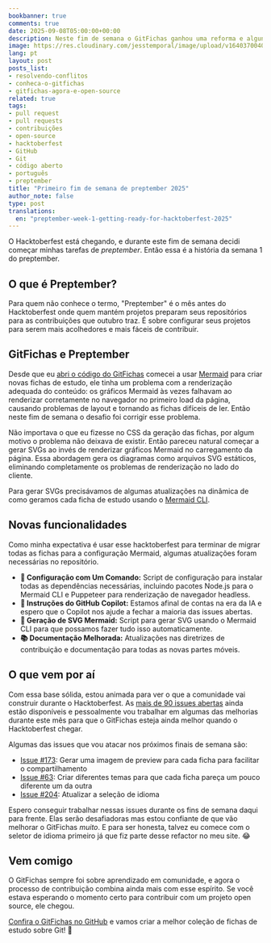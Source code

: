 ```yaml
---
bookbanner: true
comments: true
date: 2025-09-08T05:00:00+00:00
description: Neste fim de semana o GitFichas ganhou uma reforma e alguns bugs foram corrigidos 🚀
image: https://res.cloudinary.com/jesstemporal/image/upload/v1640370040/covers/variados_aanizj.png
lang: pt
layout: post
posts_list:
- resolvendo-conflitos
- conheca-o-gitfichas
- gitfichas-agora-e-open-source
related: true
tags:
- pull request
- pull requests
- contribuições
- open-source
- hacktoberfest
- GitHub
- Git
- código aberto
- português
- preptember
title: "Primeiro fim de semana de preptember 2025"
author_note: false
type: post
translations:
  en: "preptember-week-1-getting-ready-for-hacktoberfest-2025"
---
```


O Hacktoberfest está chegando, e durante este fim de semana decidi começar minhas tarefas de _preptember_. Então essa é a história da semana 1 do preptember.

## O que é Preptember?

Para quem não conhece o termo, "Preptember" é o mês antes do Hacktoberfest onde quem mantém projetos preparam seus repositórios para as contribuições que outubro traz. É sobre configurar seus projetos para serem mais acolhedores e mais fáceis de contribuir.

## GitFichas e Preptember

Desde que eu [abri o código do GitFichas](https://jtemporal.com/gitfichas-agora-e-open-source/) comecei a usar [Mermaid](https://mermaid.js.org/) para criar novas fichas de estudo, ele tinha um problema com a renderização adequada do conteúdo: os gráficos Mermaid às vezes falhavam ao renderizar corretamente no navegador no primeiro load da página, causando problemas de layout e tornando as fichas difíceis de ler. Então neste fim de semana o desafio foi corrigir esse problema.

Não importava o que eu fizesse no CSS da geração das fichas, por algum motivo o problema não deixava de existir. Então pareceu natural começar a gerar SVGs ao invés de renderizar gráficos Mermaid no carregamento da página. Essa abordagem gera os diagramas como arquivos SVG estáticos, eliminando completamente os problemas de renderização no lado do cliente.

Para gerar SVGs precisávamos de algumas atualizações na dinâmica de como geramos cada ficha de estudo usando o [Mermaid CLI](https://github.com/mermaid-js/mermaid-cli).

## Novas funcionalidades

Como minha expectativa é usar esse hacktoberfest para terminar de migrar todas as fichas para a configuração Mermaid, algumas atualizações foram necessárias no repositório.

- **🚀 Configuração com Um Comando:** Script de configuração para instalar todas as dependências necessárias, incluindo pacotes Node.js para o Mermaid CLI e Puppeteer para renderização de navegador headless.
- **🤖 Instruções do GitHub Copilot:** Estamos afinal de contas na era da IA e espero que o Copilot nos ajude a fechar a maioria das issues abertas.
- **🎨 Geração de SVG Mermaid:** Script para gerar SVG usando o Mermaid CLI para que possamos fazer tudo isso automaticamente.
- **📚 Documentação Melhorada:** Atualizações nas diretrizes de contribuição e documentação para todas as novas partes móveis.

## O que vem por aí

Com essa base sólida, estou animada para ver o que a comunidade vai construir durante o Hacktoberfest. As [mais de 90 issues abertas](https://github.com/jtemporal/gitfichas/issues) ainda estão disponíveis e pessoalmente vou trabalhar em algumas das melhorias durante este mês para que o GitFichas esteja ainda melhor quando o Hacktoberfest chegar.

Algumas das issues que vou atacar nos próximos finais de semana são:

- [Issue #173](https://github.com/jtemporal/gitfichas/issues/173): Gerar uma imagem de preview para cada ficha para facilitar o compartilhamento
- [Issue #63](https://github.com/jtemporal/gitfichas/issues/63): Criar diferentes temas para que cada ficha pareça um pouco diferente um da outra
- [Issue #204](https://github.com/jtemporal/gitfichas/issues/204): Atualizar a seleção de idioma

Espero conseguir trabalhar nessas issues durante os fins de semana daqui para frente. Elas serão desafiadoras mas estou confiante de que vão melhorar o GitFichas _muito_. E para ser honesta, talvez eu comece com o seletor de idioma primeiro já que fiz parte desse refactor no meu site. 😂

## Vem comigo

O GitFichas sempre foi sobre aprendizado em comunidade, e agora o processo de contribuição combina ainda mais com esse espírito. Se você estava esperando o momento certo para contribuir com um projeto open source, ele chegou.

[Confira o GitFichas no GitHub](https://github.com/jtemporal/gitfichas) e vamos criar a melhor coleção de fichas de estudo sobre Git! 🎉